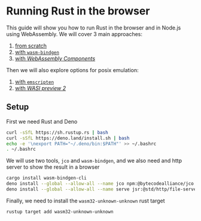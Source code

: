 # Running Rust in the browser

This guide will show you how to run Rust in the browser and in Node.js using WebAssembly.
We will cover 3 main approaches:
1. [from scratch](./scratch.md)
2. [with `wasm-bindgen`](./wasm-bindgen.md)
3. [with _WebAssembly Components_](./component.md)

Then we will also explore options for posix emulation:
1. [with `emscripten`](./emscripten.md)
2. [with _WASI preview 2_](./wasip2.md)

## Setup

First we need Rust and Deno
```bash
curl -sSfL https://sh.rustup.rs | bash
curl -sSfL https://deno.land/install.sh | bash
echo -e '\nexport PATH="~/.deno/bin:$PATH"' >> ~/.bashrc
. ~/.bashrc
```

We will use two tools, `jco` and `wasm-bindgen`, and we also need and http server to show the result in a browser
```bash
cargo install wasm-bindgen-cli
deno install --global --allow-all --name jco npm:@bytecodealliance/jco
deno install --global --allow-all --name serve jsr:@std/http/file-server
```

Finally, we need to install the `wasm32-unknown-unknown` rust target
```bash
rustup target add wasm32-unknown-unknown
```
